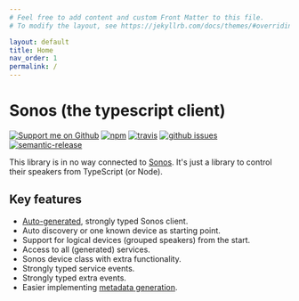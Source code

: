 ```yaml
---
# Feel free to add content and custom Front Matter to this file.
# To modify the layout, see https://jekyllrb.com/docs/themes/#overriding-theme-defaults

layout: default
title: Home
nav_order: 1
permalink: /
---
```


# Sonos (the typescript client)

[![Support me on Github][badge_sponsor]][link_sponsor]
[![npm][badge_npm]][link_npm]
[![travis][badge_travis]][link_travis]
[![github issues][badge_issues]][link_issues]
[![semantic-release](https://img.shields.io/badge/%20%20%F0%9F%93%A6%F0%9F%9A%80-semantic--release-e10079.svg)](https://github.com/semantic-release/semantic-release)

This library is in no way connected to [Sonos](https://en.wikipedia.org/wiki/Sonos). It's just a library to control their speakers from TypeScript (or Node).

## Key features

- [Auto-generated](//github.com/svrooij/node-sonos-ts/src/generator), strongly typed Sonos client.
- Auto discovery or one known device as starting point.
- Support for logical devices (grouped speakers) from the start.
- Access to all (generated) services.
- Sonos device class with extra functionality.
- Strongly typed service events.
- Strongly typed extra events.
- Easier implementing  [metadata generation](./src/helpers/metadata-helper.ts).

[badge_sponsor]: https://img.shields.io/badge/Sponsor-on%20Github-red
[badge_issues]: https://img.shields.io/github/issues/svrooij/node-sonos-ts
[badge_npm]: https://img.shields.io/npm/v/@svrooij/sonos
[badge_travis]: https://img.shields.io/travis/svrooij/node-sonos-ts

[link_sponsor]: https://github.com/sponsors/svrooij
[link_issues]: https://github.com/svrooij/node-sonos-ts/issues
[link_npm]: https://www.npmjs.com/package/@svrooij/sonos
[link_travis]: https://travis-ci.org/svrooij/node-sonos-ts
